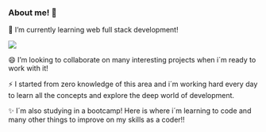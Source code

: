 ### About me! 👋
🌱 I’m currently learning web full stack development!

<img src="https://media2.giphy.com/media/f3iwJFOVOwuy7K6FFw/giphy.gif?cid=ecf05e4752q0ubry1o7wmidde96k1xa4l64en6l8c9219ic3&ep=v1_gifs_search&rid=giphy.gif&ct=g"/>

😄 I’m looking to collaborate on many interesting projects when i´m ready to work with it!

⚡ I started from zero knowledge of this area and i´m working hard every day to learn all the concepts and explore the deep world of development.

✨ I´m also studying in a bootcamp! Here is where i´m learning to code and many other things to improve on my skills as a coder!!



